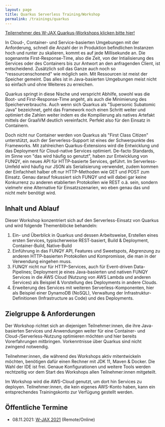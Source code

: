 ```yaml
---
layout: page
title: Quarkus Serverless Training/Workshop
permalink: /trainings/quarkus
---
```


<a href="/trainings/quarkus/jax" class="btn btn-info my-5">Teilernehmer des W-JAX Quarkus-Workshops klicken bitte hier!</a>

In Cloud-, Container- und Service-basierten Umgebungen mit der Anforderung, schnell die Anzahl der in Produktion befindlichen Instanzen hoch und runter zu skalieren, kommt es auf jede Millisekunde an. Die sogenannte First-Response-Time, also die Zeit, von der Intialisierung des Services oder des Containers bis zur Antwort an den anfragenden Client, ist entscheidend. Zusätzlich soll das Ganze auch noch so "ressourcenschonend" wie möglich sein. Mit Ressourcen ist meist der Speicher gemeint. Das alles ist in Java-basierten Umgebungen meist nicht so einfach und ohne Weiteres zu erreichen.

Quarkus springt in diese Nische und verspricht Abhilfe, sowohl was die Boot- und First-Response-Time angeht, als auch die Minimierung des Speicherverbrauchs. Auch wenn sich Quarkus als "Supersonic Subatomic Java" bezeichnet, geht das Framework noch einen Schritt weiter und optimiert die Zahlen weiter indem es die Kompilierung als natives Artefakt mittels der GraalVM deutlich vereinfacht. Perfekt also für den Einsatz in Containern.

Doch nicht nur Container werden von Quarkus als "First Class Citizen" unterstützt, auch der Serverless-Support ist eines der Schwerpunkte des Frameworks. Mit zahlreichen Quarkus-Extensions wird die Entwicklung und das Deployment für Cloud-native Services optimiert. De-facto Standards, im Sinne von "das wird häufig so genutzt", haben zur Entwicklung von FUNQY, ein neues API für HTTP-basierte Services, geführt. Im Serverless-Umfeld wird häufig nur JSON als Serialisierung verwendet, zudem kommen der Einfachheit halber oft nur HTTP-Methoden wie GET und POST zum Einsatz. Genau darauf fokussiert sich FUNQY und will dabei gar keine Konkurrenz zu anderen etablierten Protokollen wie REST o.ä. sein, sondern vielmehr eine Alternative für Einsatzszenarien, wo eben genau das und nicht mehr benötigt wird.

## Inhalt und Ablauf

Dieser Workshop konzentriert sich auf den Serverless-Einsatz von Quarkus und wird folgende Themenblöcke behandeln:

1. Ein- und Überblick in Quarkus und dessen Arbeitsweise, Erstellen eines ersten Services, typischerweise REST-basiert, Build & Deployment, Container-Build, Native-Build
1. Einführung in das FUNQY API, Features und Sweetspots, Abgrenzung zu anderen HTTP-basierten Protokollen und Kompromisse, die man in der Verwendung eingehen muss.
1. FUNQY nicht nur für HTTP-Services, auch für Event-driven Data-Pipelines; Deployment je eines Java-basierten und nativen FUNQY Services in die AWS Cloud (Nutzung von AWS Lambda und anderen Services) als Beispiel & Vorstellung des Deployments in andere Clouds.
1. Erweiterung des Services mit weiteren Serverless-Komponenten, hier als Beispiel einer DynamoDB (NoSQL), Verwaltung der Infrastruktur-Definitionen (Infrastructure as Code) und des Deployments.


## Zielgruppe & Anforderungen
Der Workshop richtet sich an diejenigen Teilnehmer:innen, die ihre Java-basierten Services und Anwendungen weiter für eine Container- und Cloud-/Serverless-Nutzung optimieren möchten und hier bereits Vorerfahrungen mitbringen. Vorkenntnisse über Quarkus sind nicht zwingend notwendig.

Teilnehmer:innen, die während des Workshops aktiv mitentwickeln möchten, benötigen dafür einen Rechner mit JDK 11, Maven & Docker. Die Wahl der IDE ist frei. Genaue Konfigurationen und weitere Tools werden rechtzeitig vor dem Start des Workshops allen Teilnehmer:innen mitgeteilt.

Im Workshop wird die AWS-Cloud genutzt, um dort hin Services zu deployen. Teilnehmer:innen, die kein eigenes AWS-Konto haben, kann ein entsprechendes Trainingskonto zur Verfügung gestellt werden.

## Öffentliche Termine

* 08.11.2021: [W-JAX 2021](https://jax.de/serverside-enterprise-java/quarkus-workshop-lets-get-funqy-serverless-java-fuer-die-praxis/) (Remote/Online)
